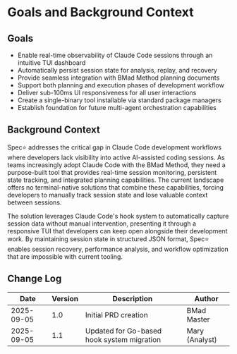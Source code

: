 # Goals and Background Context

## Goals

- Enable real-time observability of Claude Code sessions through an intuitive TUI dashboard
- Automatically persist session state for analysis, replay, and recovery
- Provide seamless integration with BMad Method planning documents
- Support both planning and execution phases of development workflow
- Deliver sub-100ms UI responsiveness for all user interactions
- Create a single-binary tool installable via standard package managers
- Establish foundation for future multi-agent orchestration capabilities

## Background Context

Spec⭐️ addresses the critical gap in Claude Code development workflows where developers lack visibility into active AI-assisted coding sessions. As teams increasingly adopt Claude Code with the BMad Method, they need a purpose-built tool that provides real-time session monitoring, persistent state tracking, and integrated planning capabilities. The current landscape offers no terminal-native solutions that combine these capabilities, forcing developers to manually track session state and lose valuable context between sessions.

The solution leverages Claude Code's hook system to automatically capture session data without manual intervention, presenting it through a responsive TUI that developers can keep open alongside their development work. By maintaining session state in structured JSON format, Spec⭐️ enables session recovery, performance analysis, and workflow optimization that are impossible with current tooling.

## Change Log

| Date | Version | Description | Author |
|------|---------|-------------|--------|
| 2025-09-05 | 1.0 | Initial PRD creation | BMad Master |
| 2025-09-05 | 1.1 | Updated for Go-based hook system migration | Mary (Analyst) |
